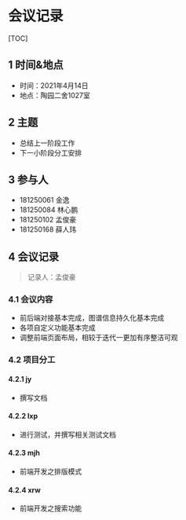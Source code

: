 # 会议记录

[TOC]

## 1 时间&地点
- 时间：2021年4月14日
- 地点：陶园二舍1027室
## 2 主题

- 总结上一阶段工作
- 下一小阶段分工安排
## 3 参与人
- 181250061 金逸
- 181250084 林心鹏
- 181250102 孟俊豪
- 181250168 薛人玮

## 4 会议记录

> 记录人：孟俊豪

### 4.1 会议内容

- 前后端对接基本完成，图谱信息持久化基本完成
- 各项自定义功能基本完成
- 调整前端页面布局，相较于迭代一更加有序整洁可观

### 4.2 项目分工

#### 4.2.1 jy

- 撰写文档

#### 4.2.2 lxp

- 进行测试，并撰写相关测试文档
  
#### 4.2.3 mjh

- 前端开发之排版模式
  
#### 4.2.4 xrw

- 前端开发之搜索功能